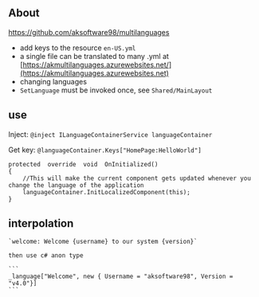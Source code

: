## About

https://github.com/aksoftware98/multilanguages

- add keys to the resource `en-US.yml`
- a single file can be translated to many .yml at [https://akmultilanguages.azurewebsites.net/](https://akmultilanguages.azurewebsites.net)
- changing languages
- `SetLanguage` must be invoked once, see `Shared/MainLayout`

## use

Inject: `@inject ILanguageContainerService languageContainer`

Get key: `@languageContainer.Keys["HomePage:HelloWorld"]`

```
protected  override  void  OnInitialized()
{
	//This will make the current component gets updated whenever you change the language of the application
	languageContainer.InitLocalizedComponent(this);
}
```

## interpolation
	`welcome: Welcome {username} to our system {version}`

	then use c# anon type

	```
	_language["Welcome", new { Username = "aksoftware98", Version = "v4.0"}]
	```